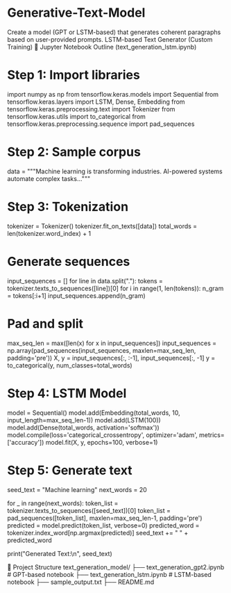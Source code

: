 # Generative-Text-Model
Create a model (GPT or LSTM-based) that generates coherent paragraphs based on user-provided prompts.
LSTM-based Text Generator (Custom Training)
📓 Jupyter Notebook Outline (text_generation_lstm.ipynb)
# Step 1: Import libraries
import numpy as np
from tensorflow.keras.models import Sequential
from tensorflow.keras.layers import LSTM, Dense, Embedding
from tensorflow.keras.preprocessing.text import Tokenizer
from tensorflow.keras.utils import to_categorical
from tensorflow.keras.preprocessing.sequence import pad_sequences

# Step 2: Sample corpus
data = """Machine learning is transforming industries. AI-powered systems automate complex tasks..."""

# Step 3: Tokenization
tokenizer = Tokenizer()
tokenizer.fit_on_texts([data])
total_words = len(tokenizer.word_index) + 1

# Generate sequences
input_sequences = []
for line in data.split("."):
    tokens = tokenizer.texts_to_sequences([line])[0]
    for i in range(1, len(tokens)):
        n_gram = tokens[:i+1]
        input_sequences.append(n_gram)

# Pad and split
max_seq_len = max([len(x) for x in input_sequences])
input_sequences = np.array(pad_sequences(input_sequences, maxlen=max_seq_len, padding='pre'))
X, y = input_sequences[:, :-1], input_sequences[:, -1]
y = to_categorical(y, num_classes=total_words)

# Step 4: LSTM Model
model = Sequential()
model.add(Embedding(total_words, 10, input_length=max_seq_len-1))
model.add(LSTM(100))
model.add(Dense(total_words, activation='softmax'))
model.compile(loss='categorical_crossentropy', optimizer='adam', metrics=['accuracy'])
model.fit(X, y, epochs=100, verbose=1)

# Step 5: Generate text
seed_text = "Machine learning"
next_words = 20

for _ in range(next_words):
    token_list = tokenizer.texts_to_sequences([seed_text])[0]
    token_list = pad_sequences([token_list], maxlen=max_seq_len-1, padding='pre')
    predicted = model.predict(token_list, verbose=0)
    predicted_word = tokenizer.index_word[np.argmax(predicted)]
    seed_text += " " + predicted_word

print("Generated Text:\n", seed_text)

📁 Project Structure
text_generation_model/
├── text_generation_gpt2.ipynb     # GPT-based notebook
├── text_generation_lstm.ipynb     # LSTM-based notebook
├── sample_output.txt
├── README.md
